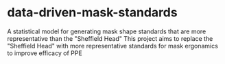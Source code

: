 # data-driven-mask-standards
A statistical model for generating mask shape standards that are more representative than the "Sheffield Head"
This project aims to replace the "Sheffield Head" with more representative standards for mask ergonamics to improve efficacy of PPE